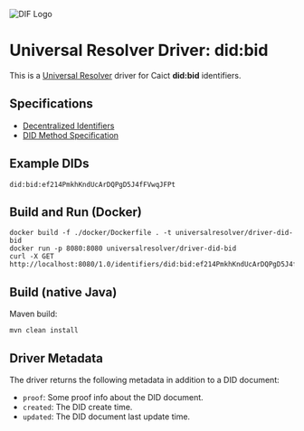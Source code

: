 ![DIF Logo](https://raw.githubusercontent.com/decentralized-identity/universal-resolver/master/docs/logo-dif.png)

# Universal Resolver Driver: did:bid

This is a [Universal Resolver](https://github.com/decentralized-identity/universal-resolver/) driver for Caict **did:bid** identifiers.

## Specifications

* [Decentralized Identifiers](https://www.w3.org/TR/did-core/)
* [DID Method Specification](https://github.com/teleinfo-bif/bid/blob/master/doc/en/readme.md)

## Example DIDs

```
did:bid:ef214PmkhKndUcArDQPgD5J4fFVwqJFPt
```

## Build and Run (Docker)

```
docker build -f ./docker/Dockerfile . -t universalresolver/driver-did-bid
docker run -p 8080:8080 universalresolver/driver-did-bid
curl -X GET http://localhost:8080/1.0/identifiers/did:bid:ef214PmkhKndUcArDQPgD5J4fFVwqJFPt
```

## Build (native Java)

Maven build:

    mvn clean install

## Driver Metadata

The driver returns the following metadata in addition to a DID document:

* `proof`: Some proof info about the DID document.
* `created`: The DID create time.
* `updated`: The DID document last update time.
